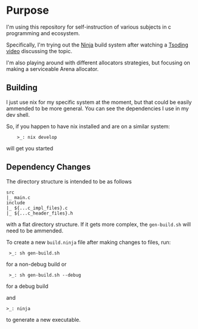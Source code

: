 # Purpose
I'm using this repository for self-instruction of various subjects in c programming and ecosystem.

Specifically, I'm trying out the [Ninja](https://ninja-build.org/manual.html#_syntax_example) build system after watching a [Tsoding](https://www.youtube.com/@TsodingDaily) [video](https://www.youtube.com/watch?v=Z8znH5Grz7I) discussing the topic.

I'm also playing around with different allocators strategies, but focusing on making a serviceable Arena allocator.


## Building
I just use nix for my specific system at the moment, but that could be easily ammended to be more general. You can see the dependencies I use in my dev shell.

So, if you happen to have nix installed and are on a similar system:
```
    >_: nix develop
```
will get you started

## Dependency Changes
The directory structure is intended to be as follows
```
src
|_ main.c
include
|_ ${...c_impl_files}.c
|_ ${...c_header_files}.h
```
with a flat directory structure. If it gets more complex, the `gen-build.sh` will need to be ammended.

To create a new `build.ninja` file after making changes to files, run:
```
 >_: sh gen-build.sh
```
for a non-debug build
or
```
 >_: sh gen-build.sh --debug
```
for a debug build

and
```
>_: ninja
```

to generate a new executable.
